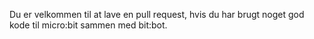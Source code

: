 Du er velkommen til at lave en pull request, hvis du har brugt noget god kode til micro:bit sammen med bit:bot.